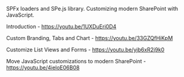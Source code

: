 SPFx loaders and SPe.js library. Customizing modern SharePoint with JavaScript.

Introduction - https://youtu.be/1UXDuEri0D4

Custom Branding, Tabs and Chart - https://youtu.be/33GZQfHiKpM

Customize List Views and Forms - https://youtu.be/yjb6xR2j9k0

Move JavaScript customizations to modern SharePoint - https://youtu.be/4ieloE06B08
